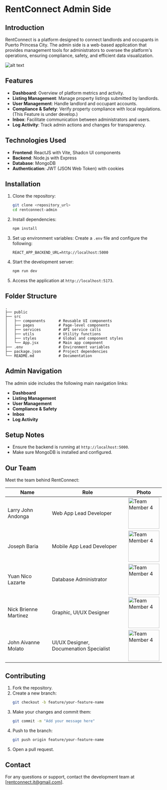 # RentConnect Admin Side

## Introduction

RentConnect is a platform designed to connect landlords and occupants in Puerto Princesa City. The admin side is a web-based application that provides management tools for administrators to oversee the platform's operations, ensuring compliance, safety, and efficient data visualization.

![alt text](https://res.cloudinary.com/dyyglc78v/image/upload/v1734768010/Screenshot_2024-12-21_155936_i6wmg3.png)

## Features

- **Dashboard**: Overview of platform metrics and activity.
- **Listing Management**: Manage property listings submitted by landlords.
- **User Management**: Handle landlord and occupant accounts.
- **Compliance & Safety**: Verify property compliance with local regulations. (This Feature is under develop.)
- **Inbox**: Facilitate communication between administrators and users.
- **Log Activity**: Track admin actions and changes for transparency.

## Technologies Used

- **Frontend**: ReactJS with Vite, Shadcn UI components
- **Backend**: Node.js with Express
- **Database**: MongoDB
- **Authentication**: JWT (JSON Web Token) with cookies

## Installation

1. Clone the repository:

   ```bash
   git clone <repository_url>
   cd rentconnect-admin
   ```

2. Install dependencies:

   ```bash
   npm install
   ```

3. Set up environment variables:
   Create a `.env` file and configure the following:

   ```env
   REACT_APP_BACKEND_URL=http://localhost:5000
   ```

4. Start the development server:

   ```bash
   npm run dev
   ```

5. Access the application at `http://localhost:5173`.

## Folder Structure

```
.
├── public
├── src
│   ├── components      # Reusable UI components
│   ├── pages           # Page-level components
│   ├── services        # API service calls
│   ├── utils           # Utility functions
│   ├── styles          # Global and component styles
│   └── App.jsx         # Main app component
├── .env                # Environment variables
├── package.json        # Project dependencies
└── README.md           # Documentation
```

## Admin Navigation

The admin side includes the following main navigation links:

- **Dashboard**
- **Listing Management**
- **User Management**
- **Compliance & Safety**
- **Inbox**
- **Log Activity**

## Setup Notes

- Ensure the backend is running at `http://localhost:5000`.
- Make sure MongoDB is installed and configured.

## Our Team

Meet the team behind RentConnect:

| Name                  | Role                                    | Photo                                                                                                                                                                                                                          |
| --------------------- | --------------------------------------- | ------------------------------------------------------------------------------------------------------------------------------------------------------------------------------------------------------------------------------ |
| Larry John Andonga    | Web App Lead Developer                  | <img src="https://res.cloudinary.com/dyyglc78v/image/upload/w_1000,c_fill,ar_1:1,g_auto,r_max,bo_5px_solid_red,b_rgb:262c35/v1734767032/LarryJohn_sqooon.png" alt="Team Member 4" width="100" height="100">                    |
| Joseph Baria          | Mobile App Lead Developer               | <img src="https://res.cloudinary.com/dyyglc78v/image/upload/w_1000,c_fill,ar_1:1,g_auto,r_max,bo_5px_solid_red,b_rgb:262c35/v1734767291/Screenshot_2024-12-21_154721_lnrqhi.png" alt="Team Member 4" width="100" height="100"> |
| Yuan Nico Lazarte     | Database Administrator                  | <img src="https://res.cloudinary.com/dyyglc78v/image/upload/w_1000,c_fill,ar_1:1,g_auto,r_max,bo_5px_solid_red,b_rgb:262c35/v1734767078/Screenshot_2024-12-01_220444_w44to7.png" alt="Team Member 4" width="100" height="100"> |
| Nick Brienne Martinez | Graphic, UI/UX Designer                 | <img src="https://res.cloudinary.com/dyyglc78v/image/upload/w_1000,c_fill,ar_1:1,g_auto,r_max,bo_5px_solid_red,b_rgb:262c35/v1734767270/Screenshot_2024-12-21_154645_gsdcd5.png" alt="Team Member 4" width="100" height="100"> |
| John Aivanne Molato   | UI/UX Designer, Documenation Specialist | <img src="https://res.cloudinary.com/dyyglc78v/image/upload/w_1000,c_fill,ar_1:1,g_auto,r_max,bo_5px_solid_red,b_rgb:262c35/v1734767290/Screenshot_2024-12-21_154703_rcjpla.png" alt="Team Member 4" width="100" height="100"> |

## Contributing

1. Fork the repository.
2. Create a new branch:
   ```bash
   git checkout -b feature/your-feature-name
   ```
3. Make your changes and commit them:
   ```bash
   git commit -m "Add your message here"
   ```
4. Push to the branch:
   ```bash
   git push origin feature/your-feature-name
   ```
5. Open a pull request.

## Contact

For any questions or support, contact the development team at [rentconnect.it@gmail.com].

